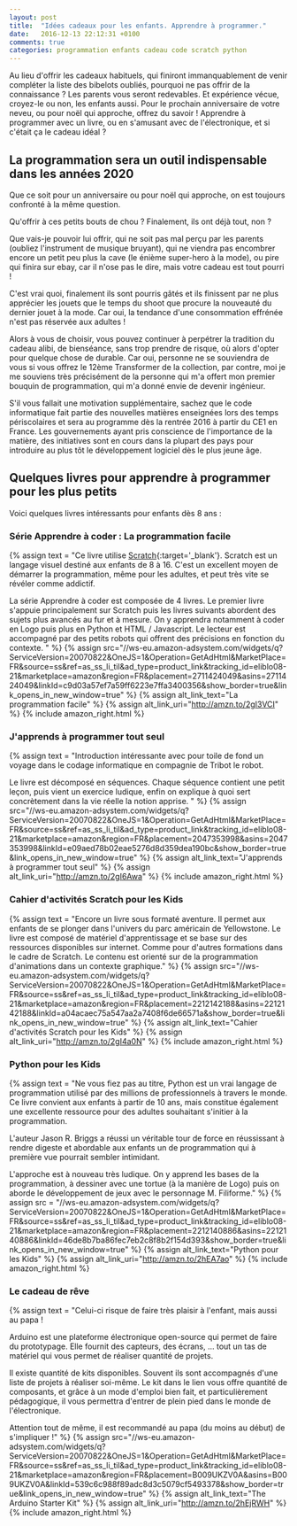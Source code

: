 ```yaml
---
layout: post
title:  "Idées cadeaux pour les enfants. Apprendre à programmer."
date:   2016-12-13 22:12:31 +0100
comments: true
categories: programmation enfants cadeau code scratch python
---
```


Au lieu d'offrir les cadeaux habituels, qui finiront immanquablement de venir compléter la liste des bibelots oubliés, pourquoi ne pas offrir de la connaissance ? Les parents vous seront redevables. Et expérience vécue, croyez-le ou non, les enfants aussi. Pour le prochain anniversaire de votre neveu, ou pour noël qui approche, offrez du savoir ! Apprendre à programmer avec un livre, ou en s'amusant avec de l'électronique, et si c'était ça le cadeau idéal ?

## La programmation sera un outil indispensable dans les années 2020 

Que ce soit pour un anniversaire ou pour noël qui approche, on est toujours confronté à la même question. 

Qu'offrir à ces petits bouts de chou ? Finalement, ils ont déjà tout, non ? 

Que vais-je pouvoir lui offrir, qui ne soit pas mal perçu par les parents (oubliez l'instrument de musique bruyant), qui ne viendra pas encombrer encore un petit peu plus la cave (le énième super-hero à la mode), ou pire qui finira sur ebay, car il n'ose pas le dire, mais votre cadeau est tout pourri !

C'est vrai quoi, finalement ils sont pourris gâtés et ils finissent par ne plus apprécier les jouets que le temps du shoot que procure la nouveauté du dernier jouet à la mode. Car oui, la tendance d'une consommation effrénée n'est pas réservée aux adultes !

Alors à vous de choisir, vous pouvez continuer à perpétrer la tradition du cadeau alibi, de bienséance, sans trop prendre de risque, où alors d'opter pour quelque chose de durable. Car oui, personne ne se souviendra de vous si vous offrez le 12ème Transformer de la collection, par contre, moi je me souviens très précisément de la personne qui m'a offert mon premier bouquin de programmation, qui m'a donné envie de devenir ingénieur.

S'il vous fallait une motivation supplémentaire, sachez que le code informatique fait partie des nouvelles matières enseignées lors des temps périscolaires et sera au programme dès la rentrée 2016 à partir du CE1 en France. Les gouvernements ayant pris conscience de l'importance de la matière, des initiatives sont en cours dans la plupart des pays pour introduire au plus tôt le développement logiciel dès le plus jeune âge.

## Quelques livres pour apprendre à programmer pour les plus petits 

Voici quelques livres intéressants pour enfants dès 8 ans :

### Série Apprendre à coder : La programmation facile

{% assign text = "Ce livre utilise [Scratch](https://scratch.mit.edu/){:target='_blank'}. Scratch est un langage visuel destiné aux enfants de 8 à 16. C'est un excellent moyen de démarrer la programmation, même pour les adultes, et peut très vite se révéler comme addictif.

La série Apprendre à coder est composée de 4 livres. Le premier livre s'appuie principalement sur Scratch puis les livres suivants abordent des sujets plus avancés au fur et à mesure. On y apprendra notamment à coder en Logo puis plus en Python et HTML / Javascript. Le lecteur est accompagné par des petits robots qui offrent des précisions en fonction du contexte.
" %}
{% assign src="//ws-eu.amazon-adsystem.com/widgets/q?ServiceVersion=20070822&OneJS=1&Operation=GetAdHtml&MarketPlace=FR&source=ss&ref=as_ss_li_til&ad_type=product_link&tracking_id=eliblo08-21&marketplace=amazon&region=FR&placement=2711424049&asins=2711424049&linkId=c9d03a57ef7a59ff6223e7ffa3400356&show_border=true&link_opens_in_new_window=true" %}
{% assign alt_link_text="La programmation facile" %}
{% assign alt_link_uri="http://amzn.to/2gI3VCI" %}
{% include amazon_right.html %}

### J'apprends à programmer tout seul

{% assign text = "Introduction intéressante avec pour toile de fond un voyage dans le codage informatique en compagnie de Tribot le robot. 

Le livre est décomposé en séquences. Chaque séquence contient une petit leçon, puis vient un exercice ludique, enfin on explique à quoi sert concrètement dans la vie réelle la notion apprise.
" %}
{% assign src="//ws-eu.amazon-adsystem.com/widgets/q?ServiceVersion=20070822&OneJS=1&Operation=GetAdHtml&MarketPlace=FR&source=ss&ref=as_ss_li_til&ad_type=product_link&tracking_id=eliblo08-21&marketplace=amazon&region=FR&placement=2047353998&asins=2047353998&linkId=e09aed78b02eae5276d8d359dea190bc&show_border=true&link_opens_in_new_window=true" %}
{% assign alt_link_text="J'apprends à programmer tout seul" %}
{% assign alt_link_uri="http://amzn.to/2gI6Awa" %}
{% include amazon_right.html %}

### Cahier d'activités Scratch pour les Kids

{% assign text = "Encore un livre sous formaté aventure. Il permet aux enfants de se plonger dans l'univers du parc américain de Yellowstone. Le livre est composé de matériel d'apprentissage et se base sur des ressources disponibles sur internet. Comme pour d'autres formations dans le cadre de Scratch. Le contenu est orienté sur de la programmation d'animations dans un contexte graphique." %}
{% assign src="//ws-eu.amazon-adsystem.com/widgets/q?ServiceVersion=20070822&OneJS=1&Operation=GetAdHtml&MarketPlace=FR&source=ss&ref=as_ss_li_til&ad_type=product_link&tracking_id=eliblo08-21&marketplace=amazon&region=FR&placement=2212142188&asins=2212142188&linkId=a04acaec75a547aa2a7408f6de66571a&show_border=true&link_opens_in_new_window=true" %}
{% assign alt_link_text="Cahier d'activités Scratch pour les Kids" %}
{% assign alt_link_uri="http://amzn.to/2gI4a0N" %}
{% include amazon_right.html %}

### Python pour les Kids

{% assign text = "Ne vous fiez pas au titre, Python est un vrai langage de programmation utilisé par des millions de professionnels à travers le monde. Ce livre convient aux enfants à partir de 10 ans, mais constitue également une excellente ressource pour des adultes souhaitant s'initier à la programmation.

L'auteur Jason R. Briggs a réussi un véritable tour de force en réussissant à rendre digeste et abordable aux enfants un de programmation qui à première vue pourrait sembler intimidant.

L'approche est à nouveau très ludique. On y apprend les bases de la programmation, à dessiner avec une tortue (à la manière de Logo) puis on aborde le développement de jeux avec le personnage M. Filiforme." %}
{% assign src = "//ws-eu.amazon-adsystem.com/widgets/q?ServiceVersion=20070822&OneJS=1&Operation=GetAdHtml&MarketPlace=FR&source=ss&ref=as_ss_li_til&ad_type=product_link&tracking_id=eliblo08-21&marketplace=amazon&region=FR&placement=2212140886&asins=2212140886&linkId=46de8b7ba86fec7eb2c8f8b2f154d393&show_border=true&link_opens_in_new_window=true" %}
{% assign alt_link_text="Python pour les Kids" %}
{% assign alt_link_uri="http://amzn.to/2hEA7ao" %}
{% include amazon_right.html %}

### Le cadeau de rêve

{% assign text = "Celui-ci risque de faire très plaisir à l'enfant, mais aussi au papa ! 

Arduino est une plateforme électronique open-source qui permet de faire du prototypage. Elle fournit des capteurs, des écrans, ... tout un tas de matériel qui vous permet de réaliser quantité de projets. 

Il existe quantité de kits disponibles. Souvent ils sont accompagnés d'une liste de projets à réaliser soi-même. Le kit dans le lien vous offre quantité de composants, et grâce à un mode d'emploi bien fait, et particulièrement pédagogique, il vous permettra d'entrer de plein pied dans le monde de l'électronique. 

Attention tout de même, il est recommandé au papa (du moins au début) de s'impliquer !" %}
{% assign src="//ws-eu.amazon-adsystem.com/widgets/q?ServiceVersion=20070822&OneJS=1&Operation=GetAdHtml&MarketPlace=FR&source=ss&ref=as_ss_li_til&ad_type=product_link&tracking_id=eliblo08-21&marketplace=amazon&region=FR&placement=B009UKZV0A&asins=B009UKZV0A&linkId=539c6c988f89adc8d3c5079cf5493378&show_border=true&link_opens_in_new_window=true" %}
{% assign alt_link_text="The Arduino Starter Kit" %}
{% assign alt_link_uri="http://amzn.to/2hEjRWH" %}
{% include amazon_right.html %}
